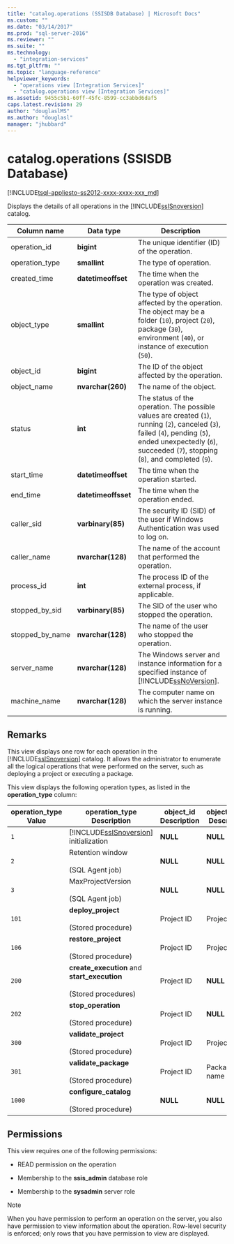 ```yaml
---
title: "catalog.operations (SSISDB Database) | Microsoft Docs"
ms.custom: ""
ms.date: "03/14/2017"
ms.prod: "sql-server-2016"
ms.reviewer: ""
ms.suite: ""
ms.technology: 
  - "integration-services"
ms.tgt_pltfrm: ""
ms.topic: "language-reference"
helpviewer_keywords: 
  - "operations view [Integration Services]"
  - "catalog.operations view [Integration Services]"
ms.assetid: 9455c5b1-60ff-45fc-8599-cc3abbd6daf5
caps.latest.revision: 29
author: "douglaslMS"
ms.author: "douglasl"
manager: "jhubbard"
---
```

# catalog.operations (SSISDB Database)
[!INCLUDE[tsql-appliesto-ss2012-xxxx-xxxx-xxx_md](../../includes/tsql-appliesto-ss2012-xxxx-xxxx-xxx-md.md)]

  Displays the details of all operations in the [!INCLUDE[ssISnoversion](../../includes/ssisnoversion-md.md)] catalog.  
  
|Column name|Data type|Description|  
|-----------------|---------------|-----------------|  
|operation_id|**bigint**|The unique identifier (ID) of the operation.|  
|operation_type|**smallint**|The type of operation.|  
|created_time|**datetimeoffset**|The time when the operation was created.|  
|object_type|**smallint**|The type of object affected by the operation. The object may be a folder (`10`), project (`20`), package (`30`), environment (`40`), or instance of execution (`50`).|  
|object_id|**bigint**|The ID of the object affected by the operation.|  
|object_name|**nvarchar(260)**|The name of the object.|  
|status|**int**|The status of the operation. The possible values are created (`1`), running (`2`), canceled (`3`), failed (`4`), pending (`5`), ended unexpectedly (`6`), succeeded (`7`), stopping (`8`), and completed (`9`).|  
|start_time|**datetimeoffset**|The time when the operation started.|  
|end_time|**datetimeoffsset**|The time when the operation ended.|  
|caller_sid|**varbinary(85)**|The security ID (SID) of the user if Windows Authentication was used to log on.|  
|caller_name|**nvarchar(128)**|The name of the account that performed the operation.|  
|process_id|**int**|The process ID of the external process, if applicable.|  
|stopped_by_sid|**varbinary(85)**|The SID of the user who stopped the operation.|  
|stopped_by_name|**nvarchar(128)**|The name of the user who stopped the operation.|  
|server_name|**nvarchar(128)**|The Windows server and instance information for a specified instance of [!INCLUDE[ssNoVersion](../../includes/ssnoversion-md.md)].|  
|machine_name|**nvarchar(128)**|The computer name on which the server instance is running.|  
  
## Remarks  
 This view displays one row for each operation in the [!INCLUDE[ssISnoversion](../../includes/ssisnoversion-md.md)] catalog. It allows the administrator to enumerate all the logical operations that were performed on the server, such as deploying a project or executing a package.  
  
 This view displays the following operation types, as listed in the **operation_type** column:  
  
|**operation_type** Value|**operation_type** Description|**object_id** Description|**object_name** Description|  
|-------------------------------|-------------------------------------|--------------------------------|----------------------------------|  
|`1`|[!INCLUDE[ssISnoversion](../../includes/ssisnoversion-md.md)] initialization|**NULL**|**NULL**|  
|`2`|Retention window<br /><br /> (SQL Agent job)|**NULL**|**NULL**|  
|`3`|MaxProjectVersion<br /><br /> (SQL Agent job)|**NULL**|**NULL**|  
|`101`|**deploy_project**<br /><br /> (Stored procedure)|Project ID|Project name|  
|`106`|**restore_project**<br /><br /> (Stored procedure)|Project ID|Project name|  
|`200`|**create_execution** and **start_execution**<br /><br /> (Stored procedures)|Project ID|**NULL**|  
|`202`|**stop_operation**<br /><br /> (Stored procedure)|Project ID|**NULL**|  
|`300`|**validate_project**<br /><br /> (Stored procedure)|Project ID|Project name|  
|`301`|**validate_package**<br /><br /> (Stored procedure)|Project ID|Package name|  
|`1000`|**configure_catalog**<br /><br /> (Stored procedure)|**NULL**|**NULL**||  
  
## Permissions  
 This view requires one of the following permissions:  
  
-   READ permission on the operation  
  
-   Membership to the **ssis_admin** database role  
  
-   Membership to the **sysadmin** server role  
  
> [!NOTE]  
>  When you have permission to perform an operation on the server, you also have permission to view information about the operation. Row-level security is enforced; only rows that you have permission to view are displayed.  
  
  